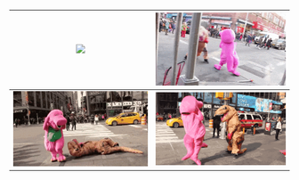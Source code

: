 
<img src="https://github-readme-stats.vercel.app/api/top-langs/?username=andyngo2021&layout=compact"> |  <img draggable="false" src="barney-3.gif">
:-------------------------:|:-------------------------:
<img draggable="false" src="LOL.gif"> |  <img draggable="false" src="barney-2.gif">






















